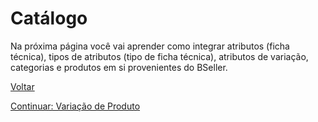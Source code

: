 # Catálogo

Na próxima página você vai aprender como integrar atributos (ficha técnica), tipos de atributos (tipo de ficha técnica), atributos de variação, categorias e produtos em si provenientes do BSeller.

[Voltar](../../README.md)

[Continuar: Variação de Produto](catalog/VARIATION.md)
